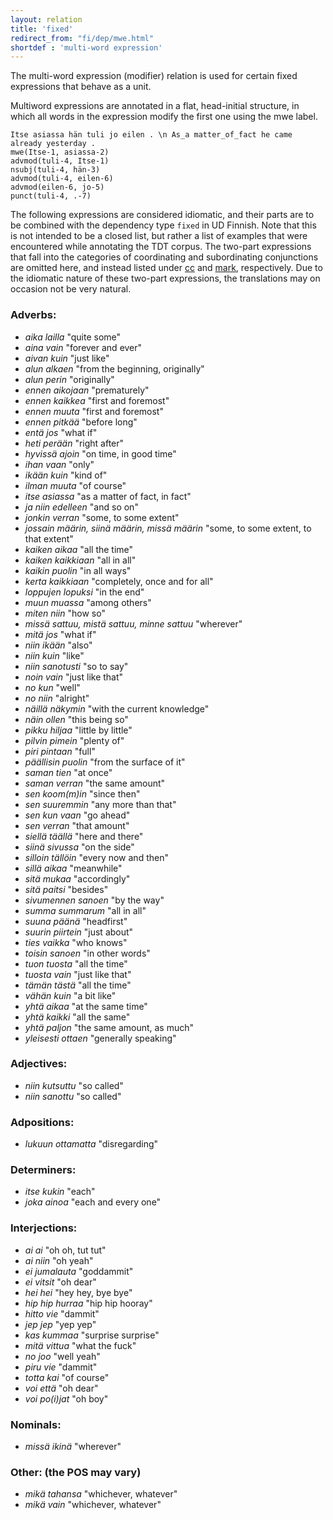 ```yaml
---
layout: relation
title: 'fixed'
redirect_from: "fi/dep/mwe.html"
shortdef : 'multi-word expression'
---
```


The multi-word expression (modifier) relation is used for certain
fixed expressions that behave as a unit.

Multiword expressions are annotated in a flat, head-initial structure,
in which all words in the expression modify the first one using the
mwe label.

<!-- fname:dep.pdf -->
~~~ sdparse
Itse asiassa hän tuli jo eilen . \n As_a matter_of_fact he came already yesterday .
mwe(Itse-1, asiassa-2)
advmod(tuli-4, Itse-1)
nsubj(tuli-4, hän-3)
advmod(tuli-4, eilen-6)
advmod(eilen-6, jo-5)
punct(tuli-4, .-7)
~~~

<!--details-->

The following expressions are considered idiomatic, and their parts
are to be combined with the dependency type `fixed` in UD Finnish.  Note
that this is not intended to be a closed list, but rather a list of
examples that were encountered while annotating the TDT corpus.  The
two-part expressions that fall into the categories of coordinating and
subordinating conjunctions are omitted here, and instead listed under
[cc]() and [mark](), respectively. Due to the idiomatic nature of
these two-part expressions, the translations may on occasion not be
very natural.

### Adverbs:

* _aika lailla_ "quite some"
* _aina vain_ "forever and ever"
* _aivan kuin_ "just like"
* _alun alkaen_ "from the beginning, originally"
* _alun perin_ "originally"
* _ennen aikojaan_ "prematurely"
* _ennen kaikkea_ "first and foremost"
* _ennen muuta_ "first and foremost"
* _ennen pitkää_ "before long"
* _entä jos_ "what if"
* _heti perään_ "right after"
* _hyvissä ajoin_ "on time, in good time"
* _ihan vaan_ "only"
* _ikään kuin_ "kind of"
* _ilman muuta_ "of course"
* _itse asiassa_ "as a matter of fact, in fact"
* _ja niin edelleen_ "and so on"
* _jonkin verran_ "some, to some extent"
* _jossain määrin, siinä määrin, missä määrin_ "some, to some extent, to that extent"
* _kaiken aikaa_ "all the time"
* _kaiken kaikkiaan_ "all in all"
* _kaikin puolin_ "in all ways"
* _kerta kaikkiaan_ "completely, once and for all"
* _loppujen lopuksi_ "in the end"
* _muun muassa_ "among others"
* _miten niin_ "how so"
* _missä sattuu, mistä sattuu, minne sattuu_ "wherever"
* _mitä jos_ "what if"
* _niin ikään_ "also"
* _niin kuin_ "like"
* _niin sanotusti_ "so to say"
* _noin vain_ "just like that"
* _no kun_ "well"
* _no niin_ "alright"
* _näillä näkymin_ "with the current knowledge"
* _näin ollen_ "this being so"
* _pikku hiljaa_ "little by little"
* _pilvin pimein_ "plenty of"
* _piri pintaan_ "full"
* _päällisin puolin_ "from the surface of it"
* _saman tien_ "at once"
* _saman verran_ "the same amount"
* _sen koom(m)in_ "since then"
* _sen suuremmin_ "any more than that"
* _sen kun vaan_ "go ahead"
* _sen verran_ "that amount"
* _siellä täällä_ "here and there"
* _siinä sivussa_ "on the side"
* _silloin tällöin_ "every now and then"
* _sillä aikaa_ "meanwhile"
* _sitä mukaa_ "accordingly"
* _sitä paitsi_ "besides"
* _sivumennen sanoen_ "by the way"
* _summa summarum_ "all in all"
* _suuna päänä_ "headfirst"
* _suurin piirtein_ "just about"
* _ties vaikka_ "who knows"
* _toisin sanoen_ "in other words"
* _tuon tuosta_ "all the time"
* _tuosta vain_ "just like that"
* _tämän tästä_ "all the time"
* _vähän kuin_ "a bit like"
* _yhtä aikaa_ "at the same time"
* _yhtä kaikki_ "all the same"
* _yhtä paljon_ "the same amount, as much"
* _yleisesti ottaen_ "generally speaking"

### Adjectives:

* _niin kutsuttu_ "so called"
* _niin sanottu_ "so called"

### Adpositions:

* _lukuun ottamatta_ "disregarding"

### Determiners:

* _itse kukin_ "each"
* _joka ainoa_ "each and every one"

### Interjections:

* _ai ai_ "oh oh, tut tut"
* _ai niin_ "oh yeah"
* _ei jumalauta_ "goddammit"
* _ei vitsit_ "oh dear"
* _hei hei_ "hey hey, bye bye"
* _hip hip hurraa_ "hip hip hooray"
* _hitto vie_ "dammit"
* _jep jep_ "yep yep"
* _kas kummaa_ "surprise surprise"
* _mitä vittua_ "what the fuck"
* _no joo_ "well yeah"
* _piru vie_ "dammit"
* _totta kai_ "of course"
* _voi että_ "oh dear"
* _voi po(i)jat_ "oh boy"

### Nominals:

* _missä ikinä_ "wherever"

### Other: (the POS may vary)

* _mikä tahansa_ "whichever, whatever"
* _mikä vain_ "whichever, whatever"
<!-- Interlanguage links updated Út zář 29 20:43:18 CEST 2020 -->
